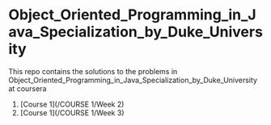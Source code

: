 # Object_Oriented_Programming_in_Java_Specialization_by_Duke_University
This repo contains the solutions to the problems in Object_Oriented_Programming_in_Java_Specialization_by_Duke_University at coursera
<br>
1. [Course 1](/COURSE 1/Week 2)
2. [Course 1](/COURSE 1/Week 3)
